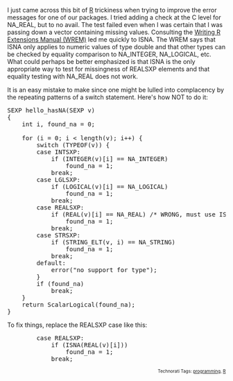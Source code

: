 I just came across this bit of <a href="http://www.r-project.org">R</a> trickiness when trying to improve the error messages for one of our packages.  I tried adding a check at the C level for NA_REAL, but to no avail.  The test failed even when I was certain that I was passing down a vector containing missing values.  Consulting the <a href="http://cran.r-project.org/doc/manuals/R-exts.html#Missing-and-special-values">Writing R Extensions Manual (WREM)</a> led me quickly to ISNA.  The WREM says that ISNA only applies to numeric values of type double and that other types can be checked by equality comparison to NA_INTEGER, NA_LOGICAL, etc.  What could perhaps be better emphasized is that ISNA is the only appropriate way to test for missingness of REALSXP elements and that equality testing with NA_REAL does not work.

It is an easy mistake to make since one might be lulled into complacency by the repeating patterns of a switch statement.  Here's how NOT to do it:


<pre>
SEXP hello_hasNA(SEXP v)
{
    int i, found_na = 0;

    for (i = 0; i < length(v); i++) {
        switch (TYPEOF(v)) {
        case INTSXP:
            if (INTEGER(v)[i] == NA_INTEGER)
                found_na = 1;
            break;
        case LGLSXP:
            if (LOGICAL(v)[i] == NA_LOGICAL)
                found_na = 1;
            break;
        case REALSXP:
            if (REAL(v)[i] == NA_REAL) /* WRONG, must use ISNA() */
                found_na = 1;
            break;
        case STRSXP:
            if (STRING_ELT(v, i) == NA_STRING)
                found_na = 1;
            break;
        default:
            error("no support for type");
        }
        if (found_na)
            break;
    }
    return ScalarLogical(found_na);
}
</pre>


To fix things, replace the REALSXP case like this:

<pre>
        case REALSXP:
            if (ISNA(REAL(v)[i]))
                found_na = 1;
            break;
</pre>


<!-- technorati tags start --><p style="text-align:right;font-size:10px;">Technorati Tags: <a href="http://www.technorati.com/tag/programming" rel="tag">programming</a>, <a href="http://www.technorati.com/tag/R" rel="tag">R</a></p><!-- technorati tags end -->
